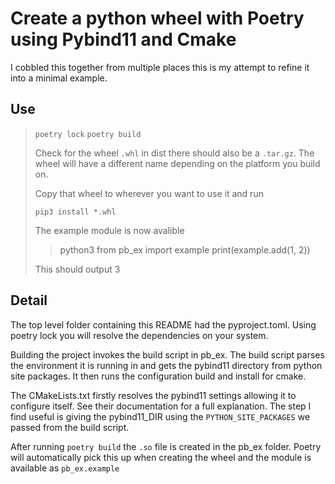# Create a python wheel with Poetry using Pybind11 and Cmake

I cobbled this together from multiple places this is my attempt to refine it into a minimal example.

## Use

>
> `poetry lock`
> `poetry build`
>
> Check for the wheel `.whl` in dist there should also be a `.tar.gz`.
> The wheel will have a different name depending on the platform you build on.
>
> Copy that wheel to wherever you want to use it and run
>
> `pip3 install *.whl`
>
> The example module is now avalible
>
> > python3
> > from pb_ex import example
> > print(example.add(1, 2))
>
> This should output 3

## Detail

The top level folder containing this README had the pyproject.toml.
Using poetry lock you will resolve the dependencies on your system.

Building the project invokes the build script in pb_ex.
The build script parses the environment it is running in and gets the pybind11 directory from python site packages.
It then runs the configuration build and install for cmake.

The CMakeLists.txt firstly resolves the pybind11 settings allowing it to configure itself. 
See their documentation for a full explanation.
The step I find useful is giving the pybind11_DIR using the `PYTHON_SITE_PACKAGES` we passed from the build script.

After running `poetry build` the `.so` file is created in the pb_ex folder.
Poetry will automatically pick this up when creating the wheel and the module is available as `pb_ex.example`
